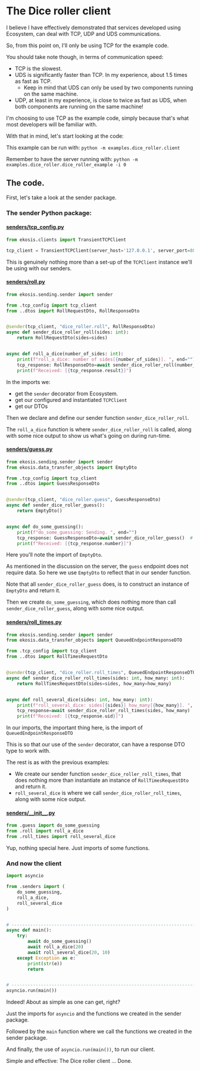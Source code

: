 # The Dice roller client

I believe I have effectively demonstrated that services developed using Ecosystem, can deal with TCP, UDP and UDS communications.

So, from this point on, I'll only be using TCP for the example code.

You should take note though, in terms of communication speed:
- TCP is the slowest.
- UDS is significantly faster than TCP. In my experience, about 1.5 times as fast as TCP.
  - Keep in mind that UDS can only be used by two components running on the same machine.
- UDP, at least in my experience, is close to twice as fast as UDS, when both components are running on the same machine!

I'm choosing to use TCP as the example code, simply because that's what most developers will be familiar with.

With that in mind, let's start looking at the code:

This example can be run with: `python -m examples.dice_roller.client`

Remember to have the server running with: `python -m examples.dice_roller.dice_roller_example -i 0`

## The code.

First, let's take a look at the sender package.

### The sender Python package:

#### [senders/tcp_config.py](../../../examples/dice_roller/senders/tcp_config.py)

```python
from ekosis.clients import TransientTCPClient

tcp_client = TransientTCPClient(server_host='127.0.0.1', server_port=8888)
```

This is genuinely nothing more than a set-up of the `TCPClient` instance we'll be using with our senders.

#### [senders/roll.py](../../../examples/dice_roller/senders/roll.py)

```python
from ekosis.sending.sender import sender

from .tcp_config import tcp_client
from ..dtos import RollRequestDto, RollResponseDto


@sender(tcp_client, "dice_roller.roll", RollResponseDto)
async def sender_dice_roller_roll(sides: int):
    return RollRequestDto(sides=sides)


async def roll_a_dice(number_of_sides: int):
    print(f"roll_a_dice: number of sides[{number_of_sides}]. ", end="")
    tcp_response: RollResponseDto=await sender_dice_roller_roll(number_of_sides)  # noqa
    print(f"Received: [{tcp_response.result}]")
```

In the imports we:
- get the `sender` decorator from Ecosystem.
- get our configured and instantiated `TCPClient`
- get our DTOs

Then we declare and define our sender function `sender_dice_roller_roll`.

The `roll_a_dice` function is where `sender_dice_roller_roll` is called, along with some nice output to show us what's going on during run-time.

#### [senders/guess.py](../../../examples/dice_roller/senders/guess.py)

```python
from ekosis.sending.sender import sender
from ekosis.data_transfer_objects import EmptyDto

from .tcp_config import tcp_client
from ..dtos import GuessResponseDto


@sender(tcp_client, "dice_roller.guess", GuessResponseDto)
async def sender_dice_roller_guess():
    return EmptyDto()


async def do_some_guessing():
    print(f"do_some_guessing: Sending. ", end="")
    tcp_response: GuessResponseDto=await sender_dice_roller_guess()  # noqa
    print(f"Received: [{tcp_response.number}]")
```

Here you'll note the import of `EmptyDto`.

As mentioned in the discussion on the server, the `guess` endpoint does not require data.
So here we use `EmptyDto` to reflect that in our sender function.

Note that all `sender_dice_roller_guess` does, is to construct an instance of `EmptyDto` and return it.

Then we create `do_some_guessing`, which does nothing more than call `sender_dice_roller_guess`, along with some nice output.

#### [senders/roll_times.py](../../../examples/dice_roller/senders/roll_times.py)

```python
from ekosis.sending.sender import sender
from ekosis.data_transfer_objects import QueuedEndpointResponseDTO

from .tcp_config import tcp_client
from ..dtos import RollTimesRequestDto


@sender(tcp_client, "dice_roller.roll_times", QueuedEndpointResponseDTO)
async def sender_dice_roller_roll_times(sides: int, how_many: int):
    return RollTimesRequestDto(sides=sides, how_many=how_many)


async def roll_several_dice(sides: int, how_many: int):
    print(f"roll_several_dice: sides[{sides}] how_many[{how_many}]. ", end="")
    tcp_response=await sender_dice_roller_roll_times(sides, how_many)
    print(f"Received: [{tcp_response.uid}]")
```

In our imports, the important thing here, is the import of `QueuedEndpointResponseDTO`

This is so that our use of the `sender` decorator, can have a response DTO type to work with.

The rest is as with the previous examples:
- We create our sender function `sender_dice_roller_roll_times`, that does nothing more than instantiate an instance of `RollTimesRequestDto` and return it.
- `roll_several_dice` is where we call `sender_dice_roller_roll_times`, along with some nice output.

#### [senders/\_\_init\_\_.py](../../../examples/dice_roller/senders/__init__.py)
```python
from .guess import do_some_guessing
from .roll import roll_a_dice
from .roll_times import roll_several_dice
```

Yup, nothing special here. Just imports of some functions.

### And now the client
```python
import asyncio

from .senders import (
    do_some_guessing,
    roll_a_dice,
    roll_several_dice
)


# --------------------------------------------------------------------------------
async def main():
    try:
        await do_some_guessing()
        await roll_a_dice(20)
        await roll_several_dice(20, 10)
    except Exception as e:
        print(str(e))
        return


# --------------------------------------------------------------------------------
asyncio.run(main())
```

Indeed! About as simple as one can get, right?

Just the imports for `asyncio` and the functions we created in the sender package.

Followed by the `main` function where we call the functions we created in the sender package.

And finally, the use of `asyncio.run(main())`, to run our client.

Simple and effective: The Dice roller client ... Done.
